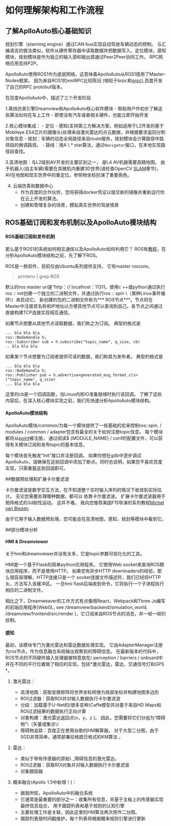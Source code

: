 如何理解架构和工作流程
===========================================

## 了解AplloAuto核心基础知识 

规划引擎（planning engine）通过CAN bus实现自动驾驶车辆动态的控制。 与汇编语言的做法类似，软件从硬件寄存器中读取数据并把数据写入。定位模块，感知模块，规划模块是作为独立的输入源和输出源通过Peer2Peer协同工作。 RPC网络应用支持P2P。
 
ApolloAuto使用ROS1作为底层网络，这意味着ApolloAuto从ROS1借用了Master-Nodes框架。 因为来自ROS1的xmlRPC比较陈旧 \(相较于brpc和[grpc](https://yiakwy.github.io/blog/2017/10/01/gRPC-C-CORE)\),百度开发了自己的RPC protobuf版本。

在百度ApolloAuto中，描述了三个开发阶段

1.离线仿真引擎Dreamview和ApolloAuto核心软件模块
    - 帮助用户作初步了解这些算法如何在车上工作
    - 即使没有汽车或者相关硬件，也能立即开始开发
 
2.核心模块集成：
    - 定位
    - 感知\(支持第三方解决方案，例如适用于L2开发的基于Mobileye ES4芯片的摄像头\)处理来自激光雷达的点云数据，并根据要求返回分割对象信息
    - 规划：车辆的动态全局路径来自route服务，规划模块会计算路径中路径段的微调路径。
    - 路线：用A \ * star算法，通过`Navigator`接口，在本地实现路径段查找。

3.高清地图：与L2级别AV开发的主要区别之一， 是L4 AV机器需要高精地图。 由于机器人\(自主车辆\)需要在其微机内重建3D世界\(请检查OpenCV [SLAM]()章节\)，AV在地图和现实世界中的重定位，参照物坐标扮演了重要角色。

4. 云端仿真和数据中心
    - 作为百度的合作伙伴，您将获得docker凭证以提交新的镜像并重新运行你在云上开发的算法。
    - 创建和管理复杂的场景，模拟真实世界的驾驶情景

## ROS基础订阅和发布机制以及ApolloAuto模块结构

#### ROS基础订阅和发布机制

那么基于ROS1的系统如何相互通信以及ApolloAuto如何利用它？ ROS有[教程](http://wiki.ros.org/ROS/Tutorials)，在分析ApolloAuto模块结构之前，先了解下ROS。


ROS是一款软件，目前仅由Ubuntu系列提供支持， 它有master roscore。

> printenv | grep ROS

默认的ros master uri是“http：// localhost：11311。使用c ++或python通过执行ros :: init创建一个独立的二进制文件，并通过执行ros :: spin \（某种Linux事件循环\）来启动它。 新创建的包的二进制文件称为*** ROS节点***。节点将在Master中注册其名称和IP地址以方便其他节点可以查询到自己。各节点之间通过直接构建TCP连接实现相互通信。

如果节点想要从其他节点读取数据，我们称之为订阅。 典型的格式是
```
... bla bla bla
ros::NodeHandle h;
ros::Subscriber sub = h.subscribe("topic_name", q_size, cb)
.. bla bla bla
```

如果某个节点想要为订阅者提供可读的数据，我们称其为发布者。 典型的格式是
```
... bla bla bla
ros::NodeHandle h;
ros::Publisher pub = h.advertise<generated_msg_format_cls>("topic_name", q_size)
... bla bla bla
```

这里的cb是一个回调函数，当Linux内核IO准备就绪时执行该回调。 了解了这些内容后，在深入核心模块实现之前，我们先快速分析ApolloAuto模块结构。


#### ApolloAuto模块结构

ApolloAuto模块/common/为每一个模块提供了一些基础的宏来控制ros::spin,  / modules / common / adapter包含有最全的关于如何注册topic信息。 每个模块都将从[point](https://github.com/yiakwy/apollo/blob/master/modules/common/adapters/adapter_manager.cc#L50)被注册。 通过阅读$ {MODULE_NAME} / conf的配置文件，可以获得有关模块订阅和发布topic的基本信息。

每个模块首先触发“Init”接口并注册回调。 如果你想在gdb中逐步调试ApolloAuto，请确保在这些回调中添加了断点。同时也说明，如果您不喜欢百度实现，只需重载这些回调即可。

##数据预处理和扩展卡尔曼滤波

卡尔曼滤波是数学交互方法，在不知道整个实时输入序列的情况下收敛到实际估计。 无论您需要处理哪种数据，都可以
依靠卡尔曼滤波。 扩展卡尔曼滤波器用于矩阵格式的3d刚性运动。 这并不难。 我向您推荐美国F15导演的系列教程[Michel van Biezen](https://www.youtube.com/watch?v=CaCcOwJPytQ).

由于它用于输入数据预处理，您可能会在高清地图，感知，规划等模块中看到它。

##部分模块分析

#### HMI & Dreamviewer

关于hmi和dreamviewer并没有太多，它是topic参数可视化化的工具。

HMI是一个基于Flask的简单python应用程序。
它使用Web socket来查询ROS模块应用程序，而不是使用HTTP。 如果您有异步HTTP downloaders的经验，那么很容易理解，HTTP连接只是一个
socket连接文件描述符，我们已经将HTTP头，方法写入该缓冲区。 一旦hmi flask后端收到命令，它将执行一个子进程执行相应的二进制文件。

相比之下，Dreamweaver的工作方式有点像用React，Webpack和Three Js编写的前端应用程序\(WebGL, see /dreamview/backend/simulation_world, /dreamview/frontend/src/render \)，它订阅来自ROS节点的消息，并一帧一帧的绘制。

#### 感知

最初，该模块专门为激光雷达和雷达数据处理实现。 它由AdapterManager注册为ros节点，作为信息融合系统输出观察到的障碍信息。 在最新版本的代码中，ROS节点的不同硬件输入处理器被特意放在/ perception / barriers / onboard中并在不同的平行位置做了相应的实现，包括*激光雷达，雷达，交通信号灯和GPS *。

1.	激光雷达：
    - 高清地图：获取变换矩阵将世界坐标转换为局部坐标并构建地图多边形
    - ROI过滤器：获取ROI并对输入数据执行卡尔曼滤波
    - 分段：加载基于U-Net的\(很多变种\)Caffe模型并对基于来自HD Maps和ROI过滤结果的数据执行正向计算
    - 对象构建：激光雷达返回点\(x，y，z \)。 因此，您需要将它们分组为“障碍物”\（矢量或集合\）
    - 障碍物追踪：百度正在使用谷歌的HM解算器。 对于大型二分图，由于SGD非常简单，通常部署拉格朗日格式的KM算法 。

2.	雷达：
    - 类似于带有传感器的原始\ _障碍信息的激光雷达。
    - ROI过滤器：获取ROI对象并对输入数据执行卡尔曼滤波
    - 对象跟踪器

3.	概率融合\(Apollo 1.5中新增！\)：
    - 据我所知，ApolloAuto中的融合系统
    - 它通常是最重要的部分之一：收集所有信息，并基于主板上的传感器实现最终信息组合，
      用于跟踪列表和基于规则的认知引擎
    - 主要处理工作是关联，因此这里的HM算法再次用作二分图。
    - 跟踪列表按时间戳维护，每个列表将根据概率规则引擎进行更新
